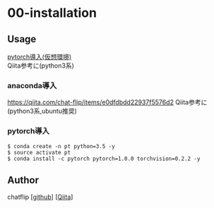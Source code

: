 00-installation
====

## Usage
[pytorch導入(仮想環境)](https://qiita.com/chat-flip/items/da974bef7d323c86184d)  
Qiita参考に(python3系)  

### anaconda導入
https://qiita.com/chat-flip/items/e0dfdbdd22937f5576d2
Qiita参考に(python3系,ubuntu推奨)  

### pytorch導入
```
$ conda create -n pt python=3.5 -y
$ source activate pt
$ conda install -c pytorch pytorch=1.0.0 torchvision=0.2.2 -y
```

## Author
chatflip
[[github](https://github.com/chatflip)]
[[Qiita](https://qiita.com/chat-flip)]